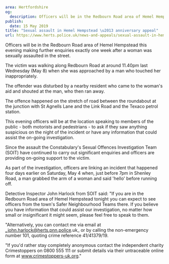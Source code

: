 ```yaml
area: Hertfordshire
og:
  description: Officers will be in the Redbourn Road area of Hemel Hempstead this evening making further enquiries exactly one week after a woman was sexually assaulted in the street.
publish:
  date: 15 May 2019
title: "Sexual assault in Hemel Hempstead \u2013 anniversary appeal"
url: https://www.herts.police.uk/news-and-appeals/sexual-assault-in-hemel-hempstead-anniversary-appeal-0228
```

Officers will be in the Redbourn Road area of Hemel Hempstead this evening making further enquiries exactly one week after a woman was sexually assaulted in the street.

The victim was walking along Redbourn Road at around 11.40pm last Wednesday (May 8) when she was approached by a man who touched her inappropriately.

The offender was disturbed by a nearby resident who came to the woman's aid and shouted at the man, who then ran away.

The offence happened on the stretch of road between the roundabout at the junction with St Agnells Lane and the Link Road and the Texaco petrol station.

This evening officers will be at the location speaking to members of the public - both motorists and pedestrians - to ask if they saw anything suspicious on the night of the incident or have any information that could assist the on-going investigation.

Since the assault the Constabulary's Sexual Offences Investigation Team (SOIT) have continued to carry out significant enquiries and officers are providing on-going support to the victim.

As part of the investigation, officers are linking an incident that happened four days earlier on Saturday, May 4 when, just before 7pm in Shenley Road, a man grabbed the arm of a woman and said 'hello' before running off.

Detective Inspector John Harlock from SOIT said: "If you are in the Redbourn Road area of Hemel Hempstead tonight you can expect to see officers from the town's Safer Neighbourhood Teams there. If you believe you have information that could assist our investigation, no matter how small or insignificant it might seem, please feel free to speak to them.

"Alternatively, you can contact me via email at _john.harlock@herts.pnn.police.uk_ or by calling the non-emergency number 101, quoting crime reference 41/41379/19.

"If you'd rather stay completely anonymous contact the independent charity Crimestoppers on 0800 555 111 or submit details via their untraceable online form at www.crimestoppers-uk.org."
